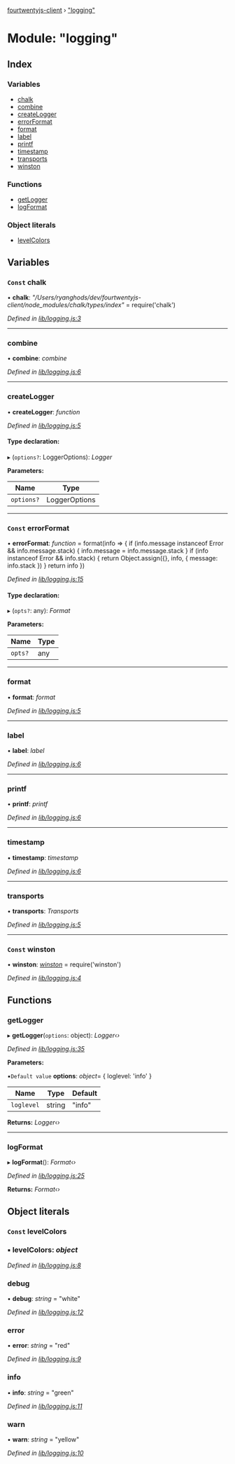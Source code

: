 [fourtwentyjs-client](../README.md) › ["logging"](_logging_.md)

# Module: "logging"

## Index

### Variables

* [chalk](_logging_.md#const-chalk)
* [combine](_logging_.md#combine)
* [createLogger](_logging_.md#createlogger)
* [errorFormat](_logging_.md#const-errorformat)
* [format](_logging_.md#format)
* [label](_logging_.md#label)
* [printf](_logging_.md#printf)
* [timestamp](_logging_.md#timestamp)
* [transports](_logging_.md#transports)
* [winston](_logging_.md#const-winston)

### Functions

* [getLogger](_logging_.md#getlogger)
* [logFormat](_logging_.md#logformat)

### Object literals

* [levelColors](_logging_.md#const-levelcolors)

## Variables

### `Const` chalk

• **chalk**: *"/Users/ryanghods/dev/fourtwentyjs-client/node_modules/chalk/types/index"* = require('chalk')

*Defined in [lib/logging.js:3](https://github.com/420integrated/fourtwentyjs-client/blob/master/lib/logging.js#L3)*

___

###  combine

• **combine**: *combine*

*Defined in [lib/logging.js:6](https://github.com/420integrated/fourtwentyjs-client/blob/master/lib/logging.js#L6)*

___

###  createLogger

• **createLogger**: *function*

*Defined in [lib/logging.js:5](https://github.com/420integrated/fourtwentyjs-client/blob/master/lib/logging.js#L5)*

#### Type declaration:

▸ (`options?`: LoggerOptions): *Logger*

**Parameters:**

Name | Type |
------ | ------ |
`options?` | LoggerOptions |

___

### `Const` errorFormat

• **errorFormat**: *function* = format(info => {
  if (info.message instanceof Error && info.message.stack) {
    info.message = info.message.stack
  }
  if (info instanceof Error && info.stack) {
    return Object.assign({}, info, { message: info.stack })
  }
  return info
})

*Defined in [lib/logging.js:15](https://github.com/420integrated/fourtwentyjs-client/blob/master/lib/logging.js#L15)*

#### Type declaration:

▸ (`opts?`: any): *Format*

**Parameters:**

Name | Type |
------ | ------ |
`opts?` | any |

___

###  format

• **format**: *format*

*Defined in [lib/logging.js:5](https://github.com/420integrated/fourtwentyjs-client/blob/master/lib/logging.js#L5)*

___

###  label

• **label**: *label*

*Defined in [lib/logging.js:6](https://github.com/420integrated/fourtwentyjs-client/blob/master/lib/logging.js#L6)*

___

###  printf

• **printf**: *printf*

*Defined in [lib/logging.js:6](https://github.com/420integrated/fourtwentyjs-client/blob/master/lib/logging.js#L6)*

___

###  timestamp

• **timestamp**: *timestamp*

*Defined in [lib/logging.js:6](https://github.com/420integrated/fourtwentyjs-client/blob/master/lib/logging.js#L6)*

___

###  transports

• **transports**: *Transports*

*Defined in [lib/logging.js:5](https://github.com/420integrated/fourtwentyjs-client/blob/master/lib/logging.js#L5)*

___

### `Const` winston

• **winston**: *[winston](_logging_.md#const-winston)* = require('winston')

*Defined in [lib/logging.js:4](https://github.com/420integrated/fourtwentyjs-client/blob/master/lib/logging.js#L4)*

## Functions

###  getLogger

▸ **getLogger**(`options`: object): *Logger‹›*

*Defined in [lib/logging.js:35](https://github.com/420integrated/fourtwentyjs-client/blob/master/lib/logging.js#L35)*

**Parameters:**

▪`Default value`  **options**: *object*= { loglevel: 'info' }

Name | Type | Default |
------ | ------ | ------ |
`loglevel` | string | "info" |

**Returns:** *Logger‹›*

___

###  logFormat

▸ **logFormat**(): *Format‹›*

*Defined in [lib/logging.js:25](https://github.com/420integrated/fourtwentyjs-client/blob/master/lib/logging.js#L25)*

**Returns:** *Format‹›*

## Object literals

### `Const` levelColors

### ▪ **levelColors**: *object*

*Defined in [lib/logging.js:8](https://github.com/420integrated/fourtwentyjs-client/blob/master/lib/logging.js#L8)*

###  debug

• **debug**: *string* = "white"

*Defined in [lib/logging.js:12](https://github.com/420integrated/fourtwentyjs-client/blob/master/lib/logging.js#L12)*

###  error

• **error**: *string* = "red"

*Defined in [lib/logging.js:9](https://github.com/420integrated/fourtwentyjs-client/blob/master/lib/logging.js#L9)*

###  info

• **info**: *string* = "green"

*Defined in [lib/logging.js:11](https://github.com/420integrated/fourtwentyjs-client/blob/master/lib/logging.js#L11)*

###  warn

• **warn**: *string* = "yellow"

*Defined in [lib/logging.js:10](https://github.com/420integrated/fourtwentyjs-client/blob/master/lib/logging.js#L10)*
